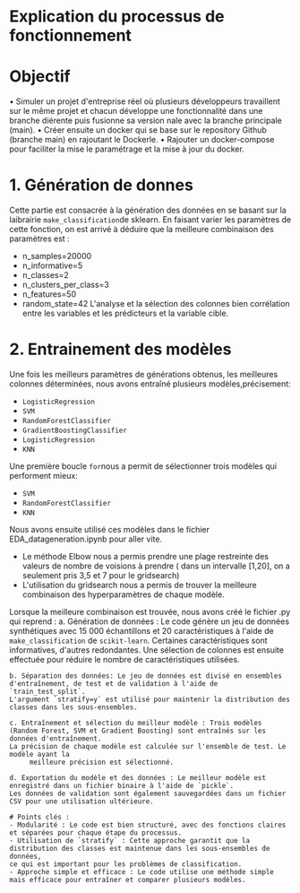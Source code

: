 # Explication du processus de fonctionnement
# Objectif

  • Simuler un projet d'entreprise réel où plusieurs développeurs travaillent sur le même
    projet et chacun développe une fonctionnalité dans une branche diérente puis
    fusionne sa version nale avec la branche principale (main).
  • Créer ensuite un docker qui se base sur le repository Github (branche main) en
    rajoutant le Dockerle.
  • Rajouter un docker-compose pour faciliter la mise le paramétrage et la mise à jour du docker.

  
# 1. Génération de donnes
Cette partie est consacrée à la génération des données en se basant sur la laibrairie `make_classification`de sklearn.
En faisant varier les paramètres de cette fonction, on est arrivé à déduire que la meilleure combinaison des paramètres est :
  - n_samples=20000
  - n_informative=5
  - n_classes=2
  - n_clusters_per_class=3
  - n_features=50
  - random_state=42
  L'analyse et la sélection des colonnes bien corrélation entre les variables et les prédicteurs et la variable cible.
 
# 2. Entrainement des modèles
Une fois les meilleurs paramètres de générations obtenus, les meilleures colonnes déterminées, nous avons entraîné plusieurs modèles,précisement:
  - `LogisticRegression`
  - `SVM`
  - `RandomForestClassifier`
  - `GradientBoostingClassifier`
  - `LogisticRegression`
  - `KNN`

Une première boucle `for`nous a permit de sélectionner trois modèles qui performent mieux:
  - `SVM`
  - `RandomForestClassifier`
  -  `KNN`

Nous avons ensuite utilisé ces modèles dans le fichier EDA_datageneration.ipynb pour aller vite.
  - Le méthode Elbow nous a permis prendre une plage restreinte des valeurs de nombre de voisions à prendre ( dans un intervalle [1,20], on a seulement pris 3,5 et 7 pour le gridsearch)
  - L'utilisation du gridsearch nous a permis de trouver la meilleure combinaison des hyperparamètres de chaque modèle.

Lorsque la meilleure combinaison est trouvée, nous avons créé le fichier .py qui reprend :
    a. Génération de données : Le code génère un jeu de données synthétiques avec 15 000 échantillons et 20 caractéristiques à l'aide de `make_classification` de `scikit-learn`. 
    Certaines caractéristiques sont informatives, d'autres redondantes. Une  sélection de colonnes est ensuite effectuée pour réduire le nombre de caractéristiques utilisées.
    
    b. Séparation des données: Le jeu de données est divisé en ensembles d'entraînement, de test et de validation à l'aide de `train_test_split`.
    L'argument `stratify=y` est utilisé pour maintenir la distribution des classes dans les sous-ensembles.
    
    c. Entraînement et sélection du meilleur modèle : Trois modèles (Random Forest, SVM et Gradient Boosting) sont entraînés sur les données d'entraînement.
    La précision de chaque modèle est calculée sur l'ensemble de test. Le modèle ayant la       
         meilleure précision est sélectionné.
    
    d. Exportation du modèle et des données : Le meilleur modèle est enregistré dans un fichier binaire à l'aide de `pickle`.
    Les données de validation sont également sauvegardées dans un fichier CSV pour une utilisation ultérieure.
    
    # Points clés :
    - Modularité : Le code est bien structuré, avec des fonctions claires et séparées pour chaque étape du processus.
    - Utilisation de `stratify` : Cette approche garantit que la distribution des classes est maintenue dans les sous-ensembles de données,
    ce qui est important pour les problèmes de classification.
    - Approche simple et efficace : Le code utilise une méthode simple mais efficace pour entraîner et comparer plusieurs modèles.
    
